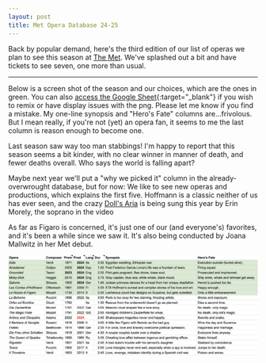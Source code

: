 ```yaml
---
layout: post
title: Met Opera Database 24-25
---
```


Back by popular demand, here's the third edition of our list of operas we plan to see this season at [The Met](https://www.metopera.org/). We've splashed out a bit and have tickets to see seven, one more than usual.

***

Below is a screen shot of the season and our choices, which are the ones in green. You can also [access the Google Sheet](https://docs.google.com/spreadsheets/d/1dYLSKaXYwBemL1CfppTpl6xRJLakVqh-aBV87xPuzvA/edit?usp=sharing){:target="_blank"} if you wish to remix or have display issues with the png. Please let me know if you find a mistake. My one-line synopsis and "Hero's Fate" columns are...frivolous. But I mean really, if you're not (yet) an opera fan, it seems to me the last column is reason enough to become one.

Last season saw way too man stabbings! I'm happy to report that this season seems a bit kinder, with no clear winner in manner of death, and fewer deaths overall. Who says the world is falling apart?

Maybe next year we'll put a "why we picked it" column in the already-overwrought database, but for now: We like to see new operas and productions, which explains the first five. Hoffmann is a classic neither of us has ever seen, and the crazy [Doll's Aria](https://www.youtube.com/watch?v=VXKsOeccz8w) is being sung this year by Erin Morely, the soprano in the video

As far as Figaro is concerned, it's just one of our (and everyone's) favorites, and it's been a while since we saw it. It's also being conducted by Joana Mallwitz in her Met debut.

<img src = "/assets/met24-25.png" width = "1024" align = "middle">

